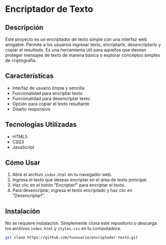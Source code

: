 # Encriptador de Texto

## Descripción
Este proyecto es un encriptador de texto simple con una interfaz web amigable. Permite a los usuarios ingresar texto, encriptarlo, desencriptarlo y copiar el resultado. Es una herramienta útil para aquellos que desean proteger mensajes de texto de manera básica o explorar conceptos simples de criptografía.

## Características
- Interfaz de usuario limpia y sencilla
- Funcionalidad para encriptar texto
- Funcionalidad para desencriptar texto
- Opción para copiar el texto resultante
- Diseño responsivo

## Tecnologías Utilizadas
- HTML5
- CSS3
- JavaScript 

## Cómo Usar
1. Abre el archivo `index.html` en tu navegador web.
2. Ingresa el texto que deseas encriptar en el área de texto principal.
3. Haz clic en el botón "Encriptar!" para encriptar el texto.
4. Para desencriptar, ingresa el texto encriptado y haz clic en "Desencriptar!".

## Instalación
No se requiere instalación. Simplemente clona este repositorio o descarga los archivos `index.html` y `styles.css` en tu computadora.

```bash
git clone https://github.com/tuusuario/encriptador-texto.git
